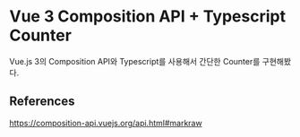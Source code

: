 # Vue 3 Composition API + Typescript Counter
Vue.js 3의 Composition API와 Typescript를 사용해서 간단한 Counter를 구현해봤다.




## References
<https://composition-api.vuejs.org/api.html#markraw>
